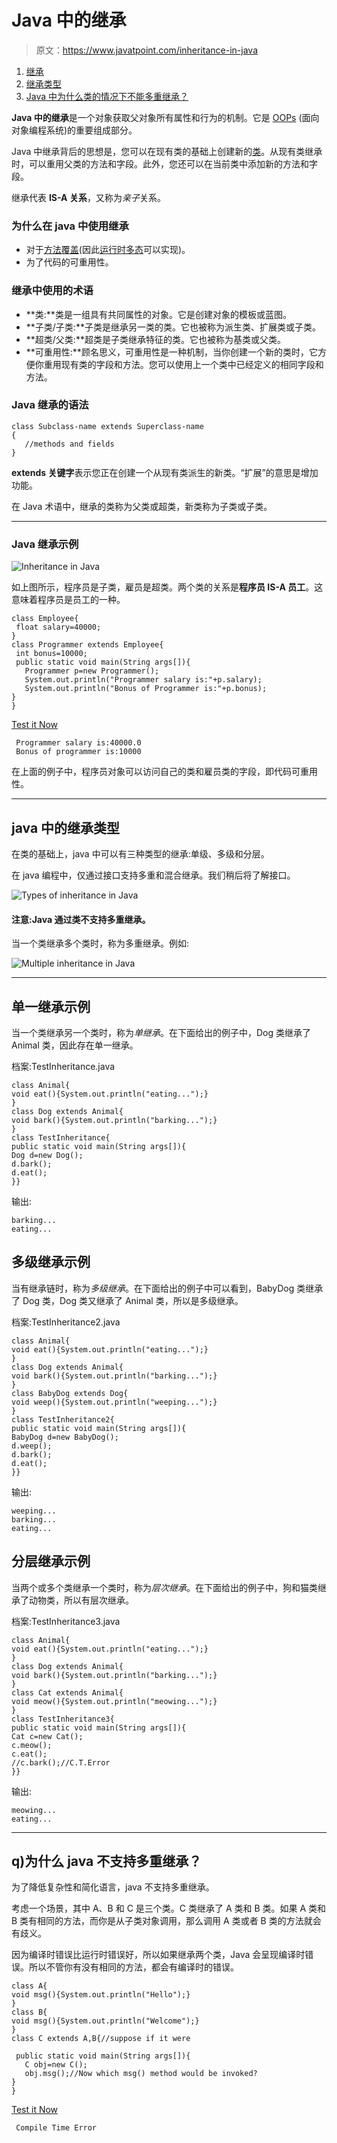 # Java 中的继承

> 原文：<https://www.javatpoint.com/inheritance-in-java>

1.  [继承](#)
2.  [继承类型](#inheritancetypes)
3.  [Java 中为什么类的情况下不能多重继承？](#inheritancenotmultiple)

**Java 中的继承**是一个对象获取父对象所有属性和行为的机制。它是 [OOPs](java-oops-concepts) (面向对象编程系统)的重要组成部分。

Java 中继承背后的思想是，您可以在现有类的基础上创建新的[类](object-and-class-in-java)。从现有类继承时，可以重用父类的方法和字段。此外，您还可以在当前类中添加新的方法和字段。

继承代表 **IS-A 关系**，又称为*亲子*关系。

### 为什么在 java 中使用继承

*   对于[方法覆盖](method-overriding-in-java)(因此[运行时多态](runtime-polymorphism-in-java)可以实现)。
*   为了代码的可重用性。

### 继承中使用的术语

*   **类:**类是一组具有共同属性的对象。它是创建对象的模板或蓝图。
*   **子类/子类:**子类是继承另一类的类。它也被称为派生类、扩展类或子类。
*   **超类/父类:**超类是子类继承特征的类。它也被称为基类或父类。
*   **可重用性:**顾名思义，可重用性是一种机制，当你创建一个新的类时，它方便你重用现有类的字段和方法。您可以使用上一个类中已经定义的相同字段和方法。

### Java 继承的语法

```
class Subclass-name extends Superclass-name
{
   //methods and fields
}

```

**extends 关键字**表示您正在创建一个从现有类派生的新类。“扩展”的意思是增加功能。

在 Java 术语中，继承的类称为父类或超类，新类称为子类或子类。

* * *

### Java 继承示例

![Inheritance in Java](../img/f97e927bffb1f73a265715de45cd4607.png)

如上图所示，程序员是子类，雇员是超类。两个类的关系是**程序员 IS-A 员工**。这意味着程序员是员工的一种。

```
class Employee{
 float salary=40000;
}
class Programmer extends Employee{
 int bonus=10000;
 public static void main(String args[]){
   Programmer p=new Programmer();
   System.out.println("Programmer salary is:"+p.salary);
   System.out.println("Bonus of Programmer is:"+p.bonus);
}
}

```

[Test it Now](https://www.javatpoint.com/opr/test.jsp?filename=Programmer)

```
 Programmer salary is:40000.0
 Bonus of programmer is:10000

```

在上面的例子中，程序员对象可以访问自己的类和雇员类的字段，即代码可重用性。

* * *

## java 中的继承类型

在类的基础上，java 中可以有三种类型的继承:单级、多级和分层。

在 java 编程中，仅通过接口支持多重和混合继承。我们稍后将了解接口。

![Types of inheritance in Java](../img/f74f66c32fbc5f1e7945b94df653e34a.png)

#### 注意:Java 通过类不支持多重继承。

当一个类继承多个类时，称为多重继承。例如:

![Multiple inheritance in Java](../img/e9849a0e20871b532c5a024a32e8729f.png)

* * *

## 单一继承示例

当一个类继承另一个类时，称为*单继承*。在下面给出的例子中，Dog 类继承了 Animal 类，因此存在单一继承。

档案:TestInheritance.java

```
class Animal{
void eat(){System.out.println("eating...");}
}
class Dog extends Animal{
void bark(){System.out.println("barking...");}
}
class TestInheritance{
public static void main(String args[]){
Dog d=new Dog();
d.bark();
d.eat();
}}

```

输出:

```
barking...
eating...

```

## 多级继承示例

当有继承链时，称为*多级继承*。在下面给出的例子中可以看到，BabyDog 类继承了 Dog 类，Dog 类又继承了 Animal 类，所以是多级继承。

档案:TestInheritance2.java

```
class Animal{
void eat(){System.out.println("eating...");}
}
class Dog extends Animal{
void bark(){System.out.println("barking...");}
}
class BabyDog extends Dog{
void weep(){System.out.println("weeping...");}
}
class TestInheritance2{
public static void main(String args[]){
BabyDog d=new BabyDog();
d.weep();
d.bark();
d.eat();
}}

```

输出:

```
weeping...
barking...
eating...

```

## 分层继承示例

当两个或多个类继承一个类时，称为*层次继承*。在下面给出的例子中，狗和猫类继承了动物类，所以有层次继承。

档案:TestInheritance3.java

```
class Animal{
void eat(){System.out.println("eating...");}
}
class Dog extends Animal{
void bark(){System.out.println("barking...");}
}
class Cat extends Animal{
void meow(){System.out.println("meowing...");}
}
class TestInheritance3{
public static void main(String args[]){
Cat c=new Cat();
c.meow();
c.eat();
//c.bark();//C.T.Error
}}

```

输出:

```
meowing...
eating...

```

* * *

## q)为什么 java 不支持多重继承？

为了降低复杂性和简化语言，java 不支持多重继承。

考虑一个场景，其中 A、B 和 C 是三个类。C 类继承了 A 类和 B 类。如果 A 类和 B 类有相同的方法，而你是从子类对象调用，那么调用 A 类或者 B 类的方法就会有歧义。

因为编译时错误比运行时错误好，所以如果继承两个类，Java 会呈现编译时错误。所以不管你有没有相同的方法，都会有编译时的错误。

```
class A{
void msg(){System.out.println("Hello");}
}
class B{
void msg(){System.out.println("Welcome");}
}
class C extends A,B{//suppose if it were

 public static void main(String args[]){
   C obj=new C();
   obj.msg();//Now which msg() method would be invoked?
}
}

```

[Test it Now](https://www.javatpoint.com/opr/test.jsp?filename=C)

```
 Compile Time Error

```